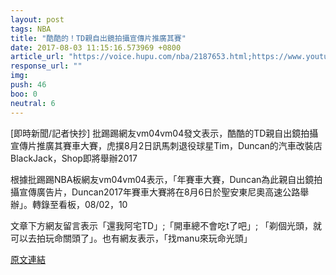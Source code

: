 ```yaml
---
layout: post
tags: NBA
title: "酷酷的！TD親自出鏡拍攝宣傳片推廣其賽"
date: 2017-08-03 11:15:16.573969 +0800
article_url: "https://voice.hupu.com/nba/2187653.html;https://www.youtube.com/watch?v=dDg2kL5bx8"
response_url: ""
img: 
push: 46
boo: 0
neutral: 6
---
```


[即時新聞/記者快抄] 批踢踢網友vm04vm04發文表示，酷酷的TD親自出鏡拍攝宣傳片推廣其賽車大賽，虎撲8月2日訊馬刺退役球星Tim，Duncan的汽車改裝店BlackJack，Shop即將舉辦2017

根據批踢踢NBA板網友vm04vm04表示，「年賽車大賽，Duncan為此親自出鏡拍攝宣傳廣告片，Duncan2017年賽車大賽將在8月6日於聖安東尼奧高速公路舉辦」。轉錄至看板，08/02，10

文章下方網友留言表示「還我阿宅TD」;「開車總不會吃t了吧」; 「剃個光頭，就可以去拍玩命關頭了」。也有網友表示，「找manu來玩命光頭」

<a href = "https://www.ptt.cc/bbs/NBA/M.1501676949.A.C7A.html">原文連結</a>

